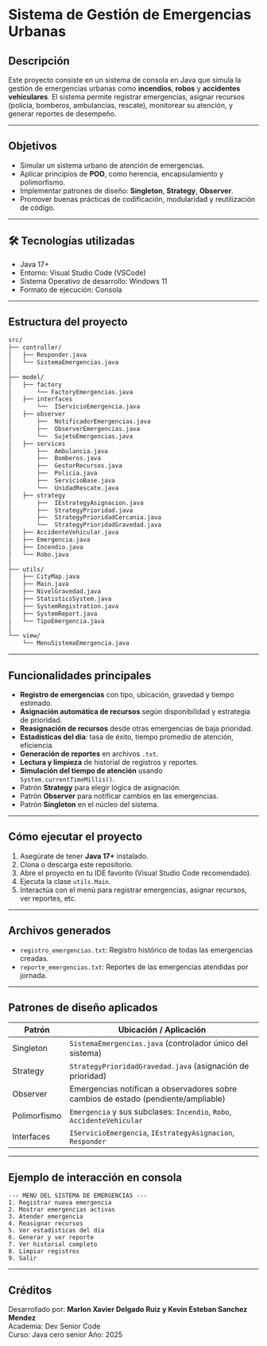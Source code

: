 
#  Sistema de Gestión de Emergencias Urbanas

##  Descripción

Este proyecto consiste en un sistema de consola en Java que simula la gestión de emergencias urbanas como **incendios**, **robos** y **accidentes vehiculares**. El sistema permite registrar emergencias, asignar recursos (policía, bomberos, ambulancias, rescate), monitorear su atención, y generar reportes de desempeño.


---

##  Objetivos

- Simular un sistema urbano de atención de emergencias.
- Aplicar principios de **POO**, como herencia, encapsulamiento y polimorfismo.
- Implementar patrones de diseño: **Singleton**, **Strategy**, **Observer**.
- Promover buenas prácticas de codificación, modularidad y reutilización de código.

---

## 🛠 Tecnologías utilizadas

- Java 17+
- Entorno: Visual Studio Code (VSCode)
- Sistema Operativo de desarrollo: Windows 11
- Formato de ejecución: Consola

---

##  Estructura del proyecto

```bash
src/
├── controller/
│   ├── Responder.java
│   └── SistemaEmergencias.java
│
├── model/
│   ├── factory
│       └── FactoryEmergencias.java
│   ├── interfaces
│       └──  IServicioEmergencia.java
│   ├── observer
│       ├──  NotificadorEmergencias.java
│       ├──  ObserverEmergencias.java
│       └──  SujetoEmergencias.java
│   ├── services
│       ├──  Ambulancia.java
│       ├──  Bomberos.java
│       ├──  GestorRecursos.java
│       ├──  Policia.java
│       ├──  ServicioBase.java
│       └──  UnidadRescate.java
│   ├── strategy
│       ├──  IEstrategyAsignacion.java
│       ├──  StrategyPrioridad.java
│       ├──  StrategyPrioridadCercania.java
│       └──  StrategyPrioridadGravedad.java
│   ├── AccidenteVehicular.java
│   ├── Emergencia.java
│   ├── Incendio.java
│   └── Robo.java
│
├── utils/
│   ├── CityMap.java
│   ├── Main.java
│   ├── NivelGravedad.java
│   ├── StatisticsSystem.java
│   ├── SystemRegistration.java
│   ├── SystemReport.java
│   └── TipoEmergencia.java
│
└── view/
    └── MenuSistemaEmergencia.java
```

---

##  Funcionalidades principales

-  **Registro de emergencias** con tipo, ubicación, gravedad y tiempo estimado.
-  **Asignación automática de recursos** según disponibilidad y estrategia de prioridad.
-  **Reasignación de recursos** desde otras emergencias de baja prioridad.
-  **Estadísticas del día**: tasa de éxito, tiempo promedio de atención, eficiencia.
-  **Generación de reportes** en archivos `.txt`.
-  **Lectura y limpieza** de historial de registros y reportes.
-  **Simulación del tiempo de atención** usando `System.currentTimeMillis()`.
-  Patrón **Strategy** para elegir lógica de asignación.
-  Patrón **Observer** para notificar cambios en las emergencias.
-  Patrón **Singleton** en el núcleo del sistema.

---

##  Cómo ejecutar el proyecto

1. Asegúrate de tener **Java 17+** instalado.
2. Clona o descarga este repositorio.
3. Abre el proyecto en tu IDE favorito (Visual Studio Code recomendado).
4. Ejecuta la clase `utils.Main`.
5. Interactúa con el menú para registrar emergencias, asignar recursos, ver reportes, etc.

---

##  Archivos generados

- `registro_emergencias.txt`: Registro histórico de todas las emergencias creadas.
- `reporte_emergencias.txt`: Reportes de las emergencias atendidas por jornada.

---

##  Patrones de diseño aplicados

| Patrón      | Ubicación / Aplicación                                                                 |
|-------------|------------------------------------------------------------------------------------------|
| Singleton   | `SistemaEmergencias.java` (controlador único del sistema)                               |
| Strategy    | `StrategyPrioridadGravedad.java` (asignación de prioridad)                              |
| Observer    | Emergencias notifican a observadores sobre cambios de estado (pendiente/ampliable)      |
| Polimorfismo| `Emergencia` y sus subclases: `Incendio`, `Robo`, `AccidenteVehicular`                  |
| Interfaces  | `IServicioEmergencia`, `IEstrategyAsignacion`, `Responder`                              |

---

##  Ejemplo de interacción en consola

```
--- MENÚ DEL SISTEMA DE EMERGENCIAS ---
1. Registrar nueva emergencia
2. Mostrar emergencias activas
3. Atender emergencia
4. Reasignar recursos
5. Ver estadísticas del día
6. Generar y ver reporte
7. Ver historial completo
8. Limpiar registros
9. Salir
```

---

##  Créditos

Desarrollado por: **Marlon Xavier Delgado Ruiz y Kevin Esteban Sanchez Mendez**  
Academia: Dev Senior Code  
Curso: Java cero senior
Año: 2025